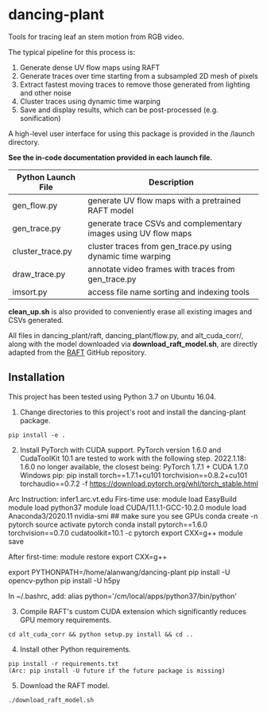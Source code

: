 # dancing-plant

Tools for tracing leaf an stem motion from RGB video.

The typical pipeline for this process is:
1) Generate dense UV flow maps using RAFT
2) Generate traces over time starting from a subsampled 2D mesh of pixels
3) Extract fastest moving traces to remove those generated from lighting and other noise
4) Cluster traces using dynamic time warping
5) Save and display results, which can be post-processed (e.g. sonification)

A high-level user interface for using this package is provided in the /launch directory.

**See the in-code documentation provided in each launch file.**

| Python Launch File | Description |
| ------------------ | ----------- |
| gen_flow.py | generate UV flow maps with a pretrained RAFT model |
| gen_trace.py | generate trace CSVs and complementary images using UV flow maps |
| cluster_trace.py | cluster traces from gen_trace.py using dynamic time warping |
| draw_trace.py | annotate video frames with traces from gen_trace.py |
| imsort.py | access file name sorting and indexing tools |

**clean_up.sh** is also provided to conveniently erase all existing images and CSVs generated.

All files in dancing_plant/raft, dancing_plant/flow.py, and alt_cuda_corr/, along with the model downloaded via **download_raft_model.sh**, are directly adapted from the [RAFT](https://github.com/princeton-vl/RAFT) GitHub repository.

## Installation

This project has been tested using Python 3.7 on Ubuntu 16.04.

1) Change directories to this project's root and install the dancing-plant package.

```
pip install -e .
```

2) Install PyTorch with CUDA support. PyTorch version 1.6.0 and CudaToolKit 10.1 are tested to work with the following step.
2022.1.18: 1.6.0 no longer available, the closest being:
PyTorch 1.7.1 + CUDA 1.7.0 Windows pip:
pip install torch==1.7.1+cu101 torchvision==0.8.2+cu101 torchaudio==0.7.2 -f https://download.pytorch.org/whl/torch_stable.html


Arc Instruction:
infer1.arc.vt.edu
Firs-time use:
module load EasyBuild
module load python37
module load CUDA/11.1.1-GCC-10.2.0
module load Anaconda3/2020.11
nvidia-smi  ## make sure you see GPUs
conda create -n pytorch
source activate pytorch
conda install pytorch==1.6.0 torchvision==0.7.0 cudatoolkit=10.1 -c pytorch
export CXX=g++ 
module save

After first-time:
module restore
export CXX=g++ 

export PYTHONPATH=/home/alanwang/dancing-plant
pip install -U opencv-python
pip install -U h5py

In ~/.bashrc, add: alias python='/cm/local/apps/python37/bin/python'

3) Compile RAFT's custom CUDA extension which significantly reduces GPU memory requirements.

```
cd alt_cuda_corr && python setup.py install && cd ..
```

4) Install other Python requirements.

```
pip install -r requirements.txt
(Arc: pip install -U future if the future package is missing)
```

5) Download the RAFT model.

```
./download_raft_model.sh
```


